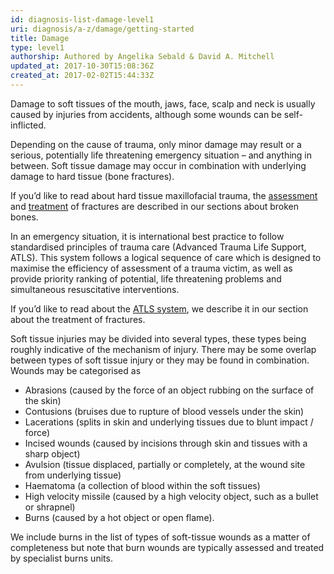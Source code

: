 ```yaml
---
id: diagnosis-list-damage-level1
uri: diagnosis/a-z/damage/getting-started
title: Damage
type: level1
authorship: Authored by Angelika Sebald & David A. Mitchell
updated_at: 2017-10-30T15:08:36Z
created_at: 2017-02-02T15:44:33Z
---
```


<p>Damage to soft tissues of the mouth, jaws, face, scalp and neck
    is usually caused by injuries from accidents, although some
    wounds can be self-inflicted.</p>
<p>Depending on the cause of trauma, only minor damage may result
    or a serious, potentially life threatening emergency situation
    – and anything in between. Soft tissue damage may occur in
    combination with underlying damage to hard tissue (bone fractures).</p>
<aside>
    <p>If you’d like to read about hard tissue maxillofacial trauma,
        the <a href="/diagnosis/a-z/fracture">assessment</a>        and <a href="/treatment/surgery/fracture">treatment</a>        of fractures are described in our sections about broken
        bones.</p>
</aside>
<p>In an emergency situation, it is international best practice
    to follow standardised principles of trauma care (Advanced
    Trauma Life Support, ATLS). This system follows a logical
    sequence of care which is designed to maximise the efficiency
    of assessment of a trauma victim, as well as provide priority
    ranking of potential, life threatening problems and simultaneous
    resuscitative interventions.</p>
<aside>
    <p>If you’d like to read about the <a href="/treatment/surgery/fracture/more-info">ATLS system</a>,
        we describe it in our section about the treatment of
        fractures.</p>
</aside>
<p>Soft tissue injuries may be divided into several types, these
    types being roughly indicative of the mechanism of injury.
    There may be some overlap between types of soft tissue injury
    or they may be found in combination. Wounds may be categorised
    as</p>
<ul>
    <li>Abrasions (caused by the force of an object rubbing on the
        surface of the skin)</li>
    <li>Contusions (bruises due to rupture of blood vessels under
        the skin)</li>
    <li>Lacerations (splits in skin and underlying tissues due to
        blunt impact / force)</li>
    <li>Incised wounds (caused by incisions through skin and tissues
        with a sharp object)</li>
    <li>Avulsion (tissue displaced, partially or completely, at the
        wound site from underlying tissue)</li>
    <li>Haematoma (a collection of blood within the soft tissues)</li>
    <li>High velocity missile (caused by a high velocity object,
        such as a bullet or shrapnel)</li>
    <li>Burns (caused by a hot object or open flame).</li>
</ul>
<p>We include burns in the list of types of soft-tissue wounds as
    a matter of completeness but note that burn wounds are typically
    assessed and treated by specialist burns units.</p>
